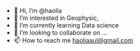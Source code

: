 - 👋 Hi, I’m @haolia
- 👀 I’m interested in Geophysic, 
- 🌱 I’m currently learning Data science
- 💞️ I’m looking to collaborate on ...
- 📫 How to reach me haoliaaul@gmail.com

<!---
haolia/haolia is a ✨ special ✨ repository because its `README.md` (this file) appears on your GitHub profile.
You can click the Preview link to take a look at your changes.
--->
